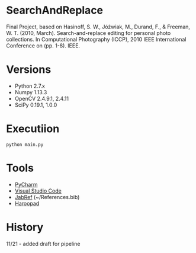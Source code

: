 # SearchAndReplace
Final Project, based on Hasinoff, S. W., Jóźwiak, M., Durand, F., &amp; Freeman, W. T. (2010, March). Search-and-replace editing for personal photo collections. In Computational Photography (ICCP), 2010 IEEE International Conference on (pp. 1-8). IEEE.

# Versions
- Python 2.7.x
- Numpy  1.13.3
- OpenCV  2.4.9.1, 2.4.11
- SciPy 0.19.1, 1.0.0

# Executiion
`python main.py`


# Tools
- [PyCharm](https://www.jetbrains.com/pycharm)
- [Visual Studio Code](https://code.visualstudio.com/)
- [JabRef](https://www.fosshub.com/JabRef.html) (~/References.bib)
- [Haroopad](http://pad.haroopress.com/user.html#download)

# History
11/21 - added draft for pipeline
